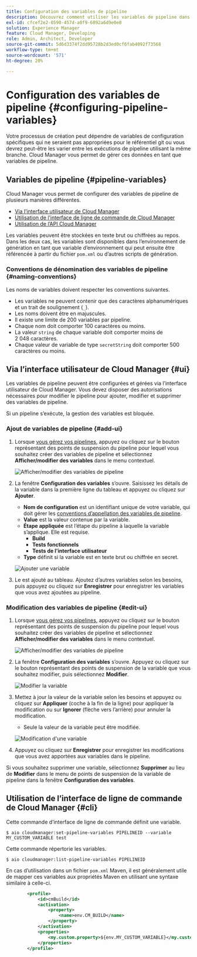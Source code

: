 ```yaml
---
title: Configuration des variables de pipeline
description: Découvrez comment utiliser les variables de pipeline dans Cloud Manager pour gérer des variables de configuration spécifiques pour votre version.
exl-id: cfcef2e2-0590-457d-a0f9-6092a6d9e0e8
solution: Experience Manager
feature: Cloud Manager, Developing
role: Admin, Architect, Developer
source-git-commit: 5d6d3374f2dd95728b2d3ed0cf6fab4092f73568
workflow-type: tm+mt
source-wordcount: '571'
ht-degree: 20%

---
```


# Configuration des variables de pipeline {#configuring-pipeline-variables}

Votre processus de création peut dépendre de variables de configuration spécifiques qui ne seraient pas appropriées pour le référentiel git ou vous devrez peut-être les varier entre les exécutions de pipeline utilisant la même branche. Cloud Manager vous permet de gérer ces données en tant que variables de pipeline.

## Variables de pipeline {#pipeline-variables}

Cloud Manager vous permet de configurer des variables de pipeline de plusieurs manières différentes.

* [Via l’interface utilisateur de Cloud Manager](#ui)
* [Utilisation de l’interface de ligne de commande de Cloud Manager](#cli)
* [Utilisation de l’API Cloud Manager](https://developer.adobe.com/experience-cloud/cloud-manager/reference/api/#tag/Variables/operation/getPipelineVariables)

Les variables peuvent être stockées en texte brut ou chiffrées au repos. Dans les deux cas, les variables sont disponibles dans l’environnement de génération en tant que variable d’environnement qui peut ensuite être référencée à partir du fichier `pom.xml` ou d’autres scripts de génération.

### Conventions de dénomination des variables de pipeline {#naming-conventions}

Les noms de variables doivent respecter les conventions suivantes.

* Les variables ne peuvent contenir que des caractères alphanumériques et un trait de soulignement (`_`).
* Les noms doivent être en majuscules.
* Il existe une limite de 200 variables par pipeline.
* Chaque nom doit comporter 100 caractères ou moins.
* La valeur `string` de chaque variable doit comporter moins de 2 048 caractères.
* Chaque valeur de variable de type `secretString` doit comporter 500 caractères ou moins.

## Via l’interface utilisateur de Cloud Manager {#ui}

Les variables de pipeline peuvent être configurées et gérées via l’interface utilisateur de Cloud Manager. Vous devez disposer des autorisations nécessaires pour modifier le pipeline pour ajouter, modifier et supprimer des variables de pipeline.

Si un pipeline s’exécute, la gestion des variables est bloquée.

### Ajout de variables de pipeline {#add-ui}

1. Lorsque [vous gérez vos pipelines,](/help/implementing/cloud-manager/configuring-pipelines/managing-pipelines.md) appuyez ou cliquez sur le bouton représentant des points de suspension du pipeline pour lequel vous souhaitez créer des variables de pipeline et sélectionnez **Afficher/modifier des variables** dans le menu contextuel.

   ![Afficher/modifier des variables de pipeline](/help/implementing/cloud-manager/assets/pipeline-variables-view-edit.png)

1. La fenêtre **Configuration des variables** s’ouvre. Saisissez les détails de la variable dans la première ligne du tableau et appuyez ou cliquez sur **Ajouter**.

   * **Nom de configuration** est un identifiant unique de votre variable, qui doit gérer les [conventions d’appellation des variables de pipeline](#naming-conventions).
   * **Value** est la valeur contenue par la variable.
   * **Étape appliquée** est l’étape du pipeline à laquelle la variable s’applique. Elle est requise.
      * **Build**
      * **Tests fonctionnels**
      * **Tests de l’interface utilisateur**
   * **Type** définit si la variable est en texte brut ou chiffrée en secret.

   ![Ajouter une variable](/help/implementing/cloud-manager/assets/pipeline-variables-add-variable.png)

1. Le est ajouté au tableau. Ajoutez d’autres variables selon les besoins, puis appuyez ou cliquez sur **Enregistrer** pour enregistrer les variables que vous avez ajoutées au pipeline.

### Modification des variables de pipeline {#edit-ui}

1. Lorsque [vous gérez vos pipelines,](/help/implementing/cloud-manager/configuring-pipelines/managing-pipelines.md) appuyez ou cliquez sur le bouton représentant des points de suspension du pipeline pour lequel vous souhaitez créer des variables de pipeline et sélectionnez **Afficher/modifier des variables** dans le menu contextuel.

   ![Afficher/modifier des variables de pipeline](/help/implementing/cloud-manager/assets/pipeline-variables-view-edit.png)

1. La fenêtre **Configuration des variables** s’ouvre. Appuyez ou cliquez sur le bouton représentant des points de suspension de la variable que vous souhaitez modifier, puis sélectionnez **Modifier**.

   ![Modifier la variable](/help/implementing/cloud-manager/assets/pipeline-variables-edit.png)

1. Mettez à jour la valeur de la variable selon les besoins et appuyez ou cliquez sur **Appliquer** (coche à la fin de la ligne) pour appliquer la modification ou sur **Ignorer** (flèche vers l’arrière) pour annuler la modification.

   * Seule la valeur de la variable peut être modifiée.

   ![Modification d&#39;une variable](/help/implementing/cloud-manager/assets/pipeline-variables-edit-save.png)

1. Appuyez ou cliquez sur **Enregistrer** pour enregistrer les modifications que vous avez apportées aux variables dans le pipeline.

Si vous souhaitez supprimer une variable, sélectionnez **Supprimer** au lieu de **Modifier** dans le menu de points de suspension de la variable de pipeline dans la fenêtre **Configuration des variables**.

## Utilisation de l’interface de ligne de commande de Cloud Manager {#cli}

Cette commande d’interface de ligne de commande définit une variable.

```shell
$ aio cloudmanager:set-pipeline-variables PIPELINEID --variable MY_CUSTOM_VARIABLE test
```

Cette commande répertorie les variables.

```shell
$ aio cloudmanager:list-pipeline-variables PIPELINEID
```

En cas d’utilisation dans un fichier `pom.xml` Maven, il est généralement utile de mapper ces variables aux propriétés Maven en utilisant une syntaxe similaire à celle-ci.

```xml
        <profile>
            <id>cmBuild</id>
            <activation>
                <property>
                    <name>env.CM_BUILD</name>
                </property>
            </activation>
            <properties>
                <my.custom.property>${env.MY_CUSTOM_VARIABLE}</my.custom.property> 
            </properties>
        </profile>
```
